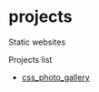 # projects
Static websites

Projects list

<ul>
  <li><a href='css_photo_gallery/index.html'>css_photo_gallery</a></li>
</ul>
